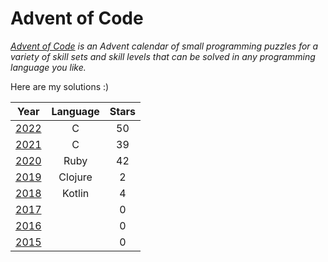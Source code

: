 # Advent of Code
*[Advent of Code](https://adventofcode.com/) is an Advent calendar of small programming puzzles for a variety of skill sets and skill levels that can be solved in any programming language you like.*

Here are my solutions :)

| Year                                  | Language | Stars |
| :-:                                   | :-:      | :-:   |
| [2022](https://adventofcode.com/2022) | C        | 50    |
| [2021](https://adventofcode.com/2021) | C        | 39    |
| [2020](https://adventofcode.com/2020) | Ruby     | 42    |
| [2019](https://adventofcode.com/2019) | Clojure  | 2     |
| [2018](https://adventofcode.com/2018) | Kotlin   | 4     |
| [2017](https://adventofcode.com/2017) |          | 0     |
| [2016](https://adventofcode.com/2016) |          | 0     |
| [2015](https://adventofcode.com/2015) |          | 0     |
